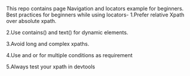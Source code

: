 This repo contains page Navigation and locators example for beginners.
Best practices for beginners while using locators-
1.Prefer relative Xpath over absolute xpath.

2.Use contains() and text() for dynamic elements.

3.Avoid long and complex xpaths.

4.Use and or for multiple conditions as requirement

5.Always test your xpath in devtools

